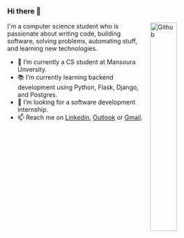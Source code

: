 ### Hi there 👋

<!--
[![dev.to badge](https://img.shields.io/badge/Linkedin-hazemessamsaleh-blue?style=flat&logo=linkedin)](https://www.linkedin.com/in/hazemessamsaleh)
[![twitter badge](https://img.shields.io/badge/Gmail-hazemkwita123-red?style=flat&logo=gmail&logoColor=white)](mailto:hazemkwita123@gmail.com)
-->

<img width="35%" align="right" alt="Github" src="https://user-images.githubusercontent.com/48678280/88862734-4903af80-d201-11ea-968b-9c939d88a37c.gif" />

I'm a computer science student who is passionate about writing code, building software, solving problems, automating stuff, and learning new technologies.

- 🔭 I’m currently a CS student at Mansoura Unversity.
- 📚 I’m currently learning  backend development using Python, Flask, Django, and Postgres.
- 👯 I’m looking for a software development internship. 
- 📫 Reach me on [Linkedin](https://www.linkedin.com/in/hazemessamsaleh), [Outlook](mailto:hazemqwetta@outlook.com) or [Gmail](mailto:hazemkwita123@gmail.com).

<!--
- 🤔 I’m looking for help with ...
- 💬 Ask me about ...
- 📫 How to reach me: ...
- 😄 Pronouns: ...
- ⚡ Fun fact: ...
-->
